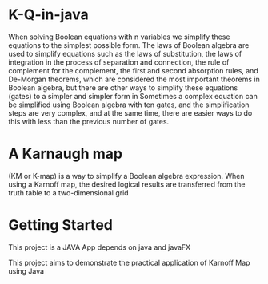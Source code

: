 # K-Q-in-java

When solving Boolean equations with n variables we simplify these equations to the simplest possible form.
The laws of Boolean algebra are used to simplify equations such as the laws of substitution, the laws of integration in the process of separation and connection, the rule of complement for the complement, the first and second absorption rules, and De-Morgan theorems, which are considered the most important theorems in Boolean algebra, but there are other ways to simplify these equations (gates) to a simpler and simpler form in Sometimes a complex equation can be simplified using Boolean algebra with ten gates, and the simplification steps are very complex, and at the same time, there are easier ways to do this with less than the previous number of gates.

# A Karnaugh map
(KM or K-map) is a way to simplify a Boolean algebra expression. When using a Karnoff map, the desired logical results are transferred from the truth table to a two-dimensional grid

# Getting Started

This project is a JAVA App depends on java and javaFX

This project aims to demonstrate the practical application of Karnoff Map using Java

